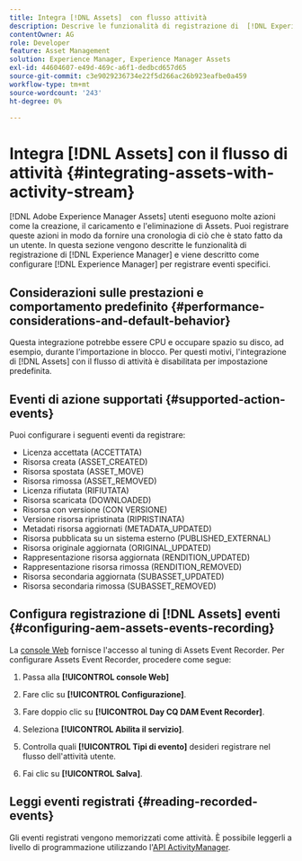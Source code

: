 ```yaml
---
title: Integra [!DNL Assets]  con flusso attività
description: Descrive le funzionalità di registrazione di  [!DNL Experience Manager]  e come configurarle per registrare eventi specifici.
contentOwner: AG
role: Developer
feature: Asset Management
solution: Experience Manager, Experience Manager Assets
exl-id: 44604607-e49d-469c-a6f1-dedbcd657d65
source-git-commit: c3e9029236734e22f5d266ac26b923eafbe0a459
workflow-type: tm+mt
source-wordcount: '243'
ht-degree: 0%

---
```


# Integra [!DNL Assets] con il flusso di attività {#integrating-assets-with-activity-stream}

[!DNL Adobe Experience Manager Assets] utenti eseguono molte azioni come la creazione, il caricamento e l&#39;eliminazione di Assets. Puoi registrare queste azioni in modo da fornire una cronologia di ciò che è stato fatto da un utente. In questa sezione vengono descritte le funzionalità di registrazione di [!DNL Experience Manager] e viene descritto come configurare [!DNL Experience Manager] per registrare eventi specifici.

## Considerazioni sulle prestazioni e comportamento predefinito {#performance-considerations-and-default-behavior}

Questa integrazione potrebbe essere CPU e occupare spazio su disco, ad esempio, durante l’importazione in blocco. Per questi motivi, l&#39;integrazione di [!DNL Assets] con il flusso di attività è disabilitata per impostazione predefinita.

## Eventi di azione supportati {#supported-action-events}

Puoi configurare i seguenti eventi da registrare:

* Licenza accettata (ACCETTATA)
* Risorsa creata (ASSET_CREATED)
* Risorsa spostata (ASSET_MOVE)
* Risorsa rimossa (ASSET_REMOVED)
* Licenza rifiutata (RIFIUTATA)
* Risorsa scaricata (DOWNLOADED)
* Risorsa con versione (CON VERSIONE)
* Versione risorsa ripristinata (RIPRISTINATA)
* Metadati risorsa aggiornati (METADATA_UPDATED)
* Risorsa pubblicata su un sistema esterno (PUBLISHED_EXTERNAL)
* Risorsa originale aggiornata (ORIGINAL_UPDATED)
* Rappresentazione risorsa aggiornata (RENDITION_UPDATED)
* Rappresentazione risorsa rimossa (RENDITION_REMOVED)
* Risorsa secondaria aggiornata (SUBASSET_UPDATED)
* Risorsa secondaria rimossa (SUBASSET_REMOVED)

## Configura registrazione di [!DNL Assets] eventi {#configuring-aem-assets-events-recording}

La [console Web](/help/sites-deploying/configuring-osgi.md) fornisce l&#39;accesso al tuning di Assets Event Recorder. Per configurare Assets Event Recorder, procedere come segue:

1. Passa alla **[!UICONTROL console Web]**

1. Fare clic su **[!UICONTROL Configurazione]**.

1. Fare doppio clic su **[!UICONTROL Day CQ DAM Event Recorder]**.

1. Seleziona **[!UICONTROL Abilita il servizio]**.

1. Controlla quali **[!UICONTROL Tipi di evento]** desideri registrare nel flusso dell&#39;attività utente.

1. Fai clic su **[!UICONTROL Salva]**.

## Leggi eventi registrati {#reading-recorded-events}

Gli eventi registrati vengono memorizzati come attività. È possibile leggerli a livello di programmazione utilizzando l&#39;[API ActivityManager](https://developer.adobe.com/experience-manager/reference-materials/6-5/javadoc/com/adobe/granite/activitystreams/ActivityManager.html).
